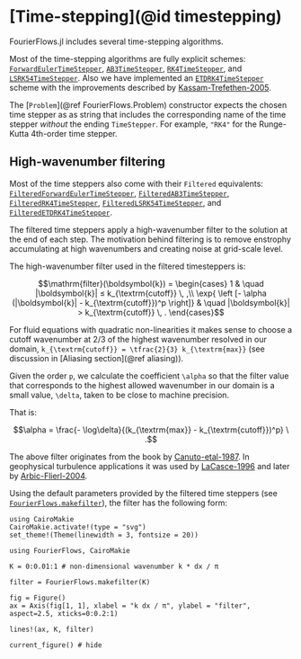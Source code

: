 # [Time-stepping](@id timestepping)

FourierFlows.jl includes several time-stepping algorithms.

Most of the time-stepping algorithms are fully explicit schemes: [`ForwardEulerTimeStepper`](@ref),
[`AB3TimeStepper`](@ref), [`RK4TimeStepper`](@ref), and [`LSRK54TimeStepper`](@ref).
Also we have implemented an [`ETDRK4TimeStepper`](@ref) scheme with the improvements described
by [Kassam-Trefethen-2005](@cite).

The [`Problem`](@ref FourierFlows.Problem) constructor expects the chosen time stepper as
as string that includes the corresponding name of the time stepper _without_ the ending `TimeStepper`.
For example, `"RK4"` for the Runge-Kutta 4th-order time stepper.

## High-wavenumber filtering

Most of the time steppers also come with their `Filtered` equivalents: [`FilteredForwardEulerTimeStepper`](@ref), [`FilteredAB3TimeStepper`](@ref), [`FilteredRK4TimeStepper`](@ref), [`FilteredLSRK54TimeStepper`](@ref), and [`FilteredETDRK4TimeStepper`](@ref).

The filtered time steppers apply a high-wavenumber filter to the solution at the end of each step.
The motivation behind filtering is to remove enstrophy accumulating at high wavenumbers and creating 
noise at grid-scale level.

The high-wavenumber filter used in the filtered timesteppers is:

```math
\mathrm{filter}(\boldsymbol{k}) = 
     \begin{cases}
       1 & \quad |\boldsymbol{k}| ≤ k_{\textrm{cutoff}} \, ,\\ 
       \exp{ \left [- \alpha (|\boldsymbol{k}| - k_{\textrm{cutoff}})^p \right]} & \quad |\boldsymbol{k}| > k_{\textrm{cutoff}} \, .
     \end{cases}
```

For fluid equations with quadratic non-linearities it makes sense to choose a cutoff wavenumber
at 2/3 of the highest wavenumber resolved in our domain, ``k_{\textrm{cutoff}} = \tfrac{2}{3} k_{\textrm{max}}`` (see discussion in [Aliasing section](@ref aliasing)).

Given the order ``p``, we calculate the coefficient ``\alpha`` so that the filter value
that corresponds to the highest allowed wavenumber in our domain is a small value, ``\delta``,
taken to be close to machine precision.

That is:

```math
\alpha = \frac{- \log\delta}{(k_{\textrm{max}} - k_{\textrm{cutoff}})^p} \ .
```

The above filter originates from the book by [Canuto-etal-1987](@cite). In geophysical turbulence
applications it was used by [LaCasce-1996](@cite) and later by [Arbic-Flierl-2004](@cite).

Using the default parameters provided by the filtered time steppers (see
[`FourierFlows.makefilter`](@ref)), the filter has the following form:

```@setup 1
using CairoMakie
CairoMakie.activate!(type = "svg")
set_theme!(Theme(linewidth = 3, fontsize = 20))
```

```@example 1
using FourierFlows, CairoMakie

K = 0:0.01:1 # non-dimensional wavenumber k * dx / π

filter = FourierFlows.makefilter(K)

fig = Figure()
ax = Axis(fig[1, 1], xlabel = "k dx / π", ylabel = "filter", aspect=2.5, xticks=0:0.2:1)

lines!(ax, K, filter)

current_figure() # hide
```
